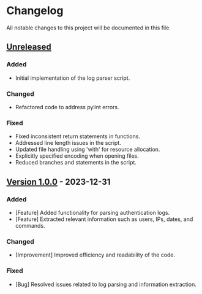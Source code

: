 # Changelog

All notable changes to this project will be documented in this file.

## [Unreleased]

### Added
- Initial implementation of the log parser script.

### Changed
- Refactored code to address pylint errors.

### Fixed
- Fixed inconsistent return statements in functions.
- Addressed line length issues in the script.
- Updated file handling using 'with' for resource allocation.
- Explicitly specified encoding when opening files.
- Reduced branches and statements in the script.

## [Version 1.0.0] - 2023-12-31

### Added
- [Feature] Added functionality for parsing authentication logs.
- [Feature] Extracted relevant information such as users, IPs, dates, and commands.

### Changed
- [Improvement] Improved efficiency and readability of the code.

### Fixed
- [Bug] Resolved issues related to log parsing and information extraction.

[Unreleased]: #unreleased
[Version 1.0.0]: #1.0.0

